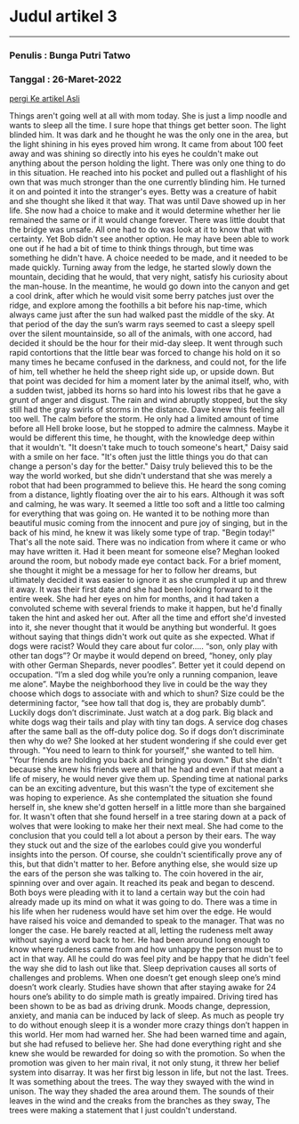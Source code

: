 # Judul artikel 3

---

### Penulis : Bunga Putri Tatwo
### Tanggal : 26-Maret-2022

[pergi Ke artikel Asli](google.com)

<!-- Random text, Belum diganti -->
Things aren't going well at all with mom today. She is just a limp noodle and wants to sleep all the time. I sure hope that things get better soon.
The light blinded him. It was dark and he thought he was the only one in the area, but the light shining in his eyes proved him wrong. It came from about 100 feet away and was shining so directly into his eyes he couldn't make out anything about the person holding the light. There was only one thing to do in this situation. He reached into his pocket and pulled out a flashlight of his own that was much stronger than the one currently blinding him. He turned it on and pointed it into the stranger's eyes.
Betty was a creature of habit and she thought she liked it that way. That was until Dave showed up in her life. She now had a choice to make and it would determine whether her lie remained the same or if it would change forever.
There was little doubt that the bridge was unsafe. All one had to do was look at it to know that with certainty. Yet Bob didn't see another option. He may have been able to work one out if he had a bit of time to think things through, but time was something he didn't have. A choice needed to be made, and it needed to be made quickly.
Turning away from the ledge, he started slowly down the mountain, deciding that he would, that very night, satisfy his curiosity about the man-house. In the meantime, he would go down into the canyon and get a cool drink, after which he would visit some berry patches just over the ridge, and explore among the foothills a bit before his nap-time, which always came just after the sun had walked past the middle of the sky. At that period of the day the sun’s warm rays seemed to cast a sleepy spell over the silent mountainside, so all of the animals, with one accord, had decided it should be the hour for their mid-day sleep.
It went through such rapid contortions that the little bear was forced to change his hold on it so many times he became confused in the darkness, and could not, for the life of him, tell whether he held the sheep right side up, or upside down. But that point was decided for him a moment later by the animal itself, who, with a sudden twist, jabbed its horns so hard into his lowest ribs that he gave a grunt of anger and disgust.
The rain and wind abruptly stopped, but the sky still had the gray swirls of storms in the distance. Dave knew this feeling all too well. The calm before the storm. He only had a limited amount of time before all Hell broke loose, but he stopped to admire the calmness. Maybe it would be different this time, he thought, with the knowledge deep within that it wouldn't.
"It doesn't take much to touch someone's heart," Daisy said with a smile on her face. "It's often just the little things you do that can change a person's day for the better." Daisy truly believed this to be the way the world worked, but she didn't understand that she was merely a robot that had been programmed to believe this.
He heard the song coming from a distance, lightly floating over the air to his ears. Although it was soft and calming, he was wary. It seemed a little too soft and a little too calming for everything that was going on. He wanted it to be nothing more than beautiful music coming from the innocent and pure joy of singing, but in the back of his mind, he knew it was likely some type of trap.
"Begin today!" That's all the note said. There was no indication from where it came or who may have written it. Had it been meant for someone else? Meghan looked around the room, but nobody made eye contact back. For a brief moment, she thought it might be a message for her to follow her dreams, but ultimately decided it was easier to ignore it as she crumpled it up and threw it away.
It was their first date and she had been looking forward to it the entire week. She had her eyes on him for months, and it had taken a convoluted scheme with several friends to make it happen, but he'd finally taken the hint and asked her out. After all the time and effort she'd invested into it, she never thought that it would be anything but wonderful. It goes without saying that things didn't work out quite as she expected.
What if dogs were racist? Would they care about fur color….. “son, only play with other tan dogs”? Or maybe it would depend on breed, “honey, only play with other German Shepards, never poodles”. Better yet it could depend on occupation. “I’m a sled dog while you’re only a running companion, leave me alone”. Maybe the neighborhood they live in could be the way they choose which dogs to associate with and which to shun? Size could be the determining factor, “see how tall that dog is, they are probably dumb”. Luckily dogs don’t discriminate. Just watch at a dog park. Big black and white dogs wag their tails and play with tiny tan dogs. A service dog chases after the same ball as the off-duty police dog. So if dogs don’t discriminate then why do we?
She looked at her student wondering if she could ever get through. "You need to learn to think for yourself," she wanted to tell him. "Your friends are holding you back and bringing you down." But she didn't because she knew his friends were all that he had and even if that meant a life of misery, he would never give them up.
Spending time at national parks can be an exciting adventure, but this wasn't the type of excitement she was hoping to experience. As she contemplated the situation she found herself in, she knew she'd gotten herself in a little more than she bargained for. It wasn't often that she found herself in a tree staring down at a pack of wolves that were looking to make her their next meal.
She had come to the conclusion that you could tell a lot about a person by their ears. The way they stuck out and the size of the earlobes could give you wonderful insights into the person. Of course, she couldn't scientifically prove any of this, but that didn't matter to her. Before anything else, she would size up the ears of the person she was talking to.
The coin hovered in the air, spinning over and over again. It reached its peak and began to descend. Both boys were pleading with it to land a certain way but the coin had already made up its mind on what it was going to do.
There was a time in his life when her rudeness would have set him over the edge. He would have raised his voice and demanded to speak to the manager. That was no longer the case. He barely reacted at all, letting the rudeness melt away without saying a word back to her. He had been around long enough to know where rudeness came from and how unhappy the person must be to act in that way. All he could do was feel pity and be happy that he didn't feel the way she did to lash out like that.
Sleep deprivation causes all sorts of challenges and problems. When one doesn’t get enough sleep one’s mind doesn’t work clearly. Studies have shown that after staying awake for 24 hours one’s ability to do simple math is greatly impaired. Driving tired has been shown to be as bad as driving drunk. Moods change, depression, anxiety, and mania can be induced by lack of sleep. As much as people try to do without enough sleep it is a wonder more crazy things don’t happen in this world.
Her mom had warned her. She had been warned time and again, but she had refused to believe her. She had done everything right and she knew she would be rewarded for doing so with the promotion. So when the promotion was given to her main rival, it not only stung, it threw her belief system into disarray. It was her first big lesson in life, but not the last.
Trees. It was something about the trees. The way they swayed with the wind in unison. The way they shaded the area around them. The sounds of their leaves in the wind and the creaks from the branches as they sway, The trees were making a statement that I just couldn't understand.